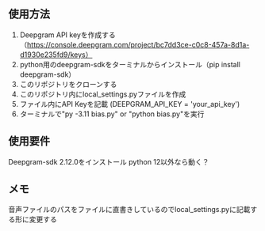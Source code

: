 ## 使用方法
1. Deepgram API keyを作成する（https://console.deepgram.com/project/bc7dd3ce-c0c8-457a-8d1a-d1930e235fd9/keys）
2. python用のdeepgram-sdkをターミナルからインストール（pip install deepgram-sdk）
3. このリポジトリをクローンする
4. このリポジトリ内にlocal_settings.pyファイルを作成
5. ファイル内にAPI Keyを記載 (DEEPGRAM_API_KEY = 'your_api_key')
6. ターミナルで"py -3.11 bias.py" or "python bias.py"を実行

## 使用要件
Deepgram-sdk 2.12.0をインストール
python 12以外なら動く？

## メモ
音声ファイルのパスをファイルに直書きしているのでlocal_settings.pyに記載する形に変更する

